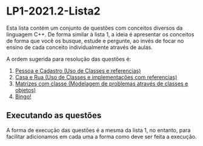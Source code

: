# LP1-2021.2-Lista2

Esta lista contém um conjunto de questões com conceitos diversos da linguagem C++. De forma similar à lista 1, a ideia é apresentar os
conceitos de forma que você os busque, estude e pergunte, ao invés de focar no ensino de cada conceito individualmente através
de aulas.

A ordem sugerida para resolução das questões é:


1. [Pessoa e Cadastro (Uso de Classes e referencias)](./pessoa_e_cadastro)
2. [Casa e Rua (Uso de Classes e implementações com referencias)](./casa_e_rua)
3. [Matrizes com classe (Modelagem de problemas através de classes e objetos)](./matrizes_com_classe)
4. [Bingo!](./bingo)


## Executando as questões

A forma de execução das questões é a mesma da lista 1, no entanto, para facilitar adicionamos em cada uma a forma como deve ser feita
a execução.